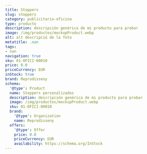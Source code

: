```yaml
---
title: Stoppers
slug: stoppers
category: publicitario-oficina
type: producto
description: descripción genérica de mi producto para probar
image: /img/productos/mockupProduct.webp
alt: alt descripció de la foto
metatitle: .nan
tags:
- nan
navigation: true
sku: 01-OFICI-00010
price: 0.0
priceCurrency: EUR
inStock: true
brand: Reprodisseny
schema:
  '@type': Product
  name: Stoppers personalizados
  description: descripción genérica de mi producto para probar
  image: /img/productos/mockupProduct.webp
  sku: 01-OFICI-00010
  brand:
    '@type': Organization
    name: Reprodisseny
  offers:
    '@type': Offer
    price: 0.0
    priceCurrency: EUR
    availability: https://schema.org/InStock
---
```

